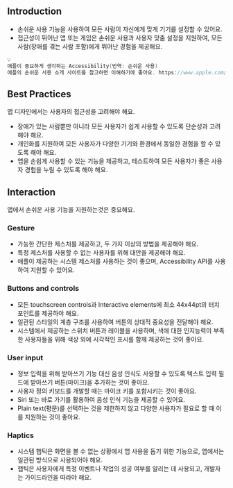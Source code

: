 ## Introduction

- 손쉬운 사용 기능을 사용하여 모든 사람이 자신에게 맞게 기기를 설정할 수 있어요.
- 접근성이 뛰어난 앱 또는 게임은 손쉬운 사용과 사용자 맞춤 설정을 지원하여, 모든 사람(장애를 겪는 사람 포함)에게 뛰어난 경험을 제공해요.
```swift
💡
애플이 중요하게 생각하는 Accessibility(번역: 손쉬운 사용)  
애플의 손쉬운 사용 소개 사이트를 참고하면 이해하기에 좋아요. https://www.apple.com/kr/accessibility/ 
```


## Best Practices

앱 디자인에서는 사용자의 접근성을 고려해야 해요.
- 장애가 있는 사람뿐만 아니라 모든 사용자가 쉽게 사용할 수 있도록 단순성과 고려해야 해요.
- 개인화를 지원하여 모든 사용자가 다양한 기기와 환경에서 동일한 경험을 할 수 있도록 해야 해요.
- 앱을 손쉽게 사용할 수 있는 기능을 제공하고, 테스트하여 모든 사용자가 좋은 사용자 경험을 누릴 수 있도록 해야 해요.


## Interaction
앱에서 손쉬운 사용 기능을 지원하는것은 중요해요.

### Gesture
- 가능한 간단한 제스처를 제공하고, 두 가지 이상의 방법을 제공해야 해요.
- 특정 제스처를 사용할 수 없는 사용자를 위해 대안을 제공해야 해요.
- 애플이 제공하는 시스템 제스처를 사용하는 것이 좋으며, Accessibility API를 사용하여 지원할 수 있어요.


### Buttons and controls
- 모든 touchscreen controls과 Interactive elements에 최소 44x44pt의 터치 포인트를 제공하야 해요.
- 일관된 스타일의 계층 구조를 사용하여 버튼의 상대적 중요성을 전달해야 해요.
- 시스템에서 제공하는 스위치 버튼과 레이블을 사용하며, 색에 대한 인지능력이 부족한 사용자들을 위해 색상 외에 시각적인 표시를 함께 제공하는 것이 좋아요.


### User input
- 정보 입력을 위해 받아쓰기 기능 대신 음성 인식도 사용할 수 있도록 텍스트 입력 필드에 받아쓰기 버튼(마이크)을 추가하는 것이 좋아요.
- 사용자 정의 키보드를 개발할 때는 마이크 키를 포함시키는 것이 좋아요.
- Siri 또는 바로 가기를 활용하여 음성 인식 기능을 제공할 수 있어요.
- Plain text(평문)를 선택하는 것을 제한하지 않고 다양한 사용자가 필요로 할 때 이를 지원하는 것이 좋아요.


### Haptics
- 시스템 햅틱은 화면을 볼 수 없는 상황에서 앱 사용을 돕기 위한 기능으로, 앱에서는 일관된 방식으로 사용되어야 해요.
- 햅틱은 사용자에게 특정 이벤트나 작업의 성공 여부를 알리는 데 사용되고, 개발자는 가이드라인을 따라야 해요.

